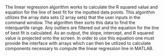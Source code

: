 The linear regression algorithm works to calculate the R squared value and equation for the line of best fit for the inputted data points. This algorithm utilizes the array data sets (2 array sets) that the user inputs in the command window. The algorithm then sorts this data to find the interquartile range. Any outliers are filtered out and the equation for the line of best fit is calculated. As an output, the slope, intercept, and R squared value is projected onto the screen. In order to use this equation one must provide the interface with arrays which can then be utilized to calculate components necessary to compute the linear regression line in MATLAB.
